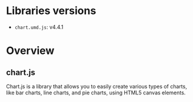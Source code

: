 # Libraries versions
- `chart.umd.js`: v4.4.1

# Overview 

## chart.js 
Chart.js is a library that allows you to easily create various types of charts, like bar charts, line charts, and pie charts, using HTML5 canvas elements.

